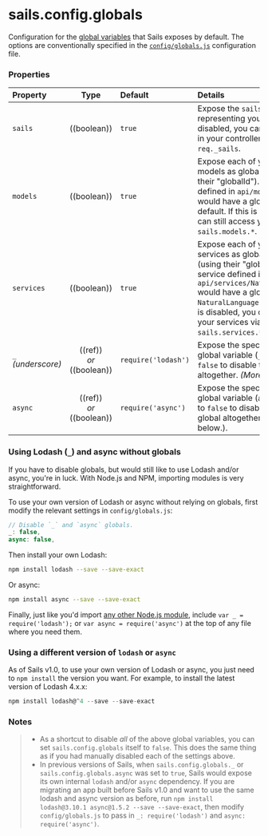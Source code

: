 # sails.config.globals


Configuration for the [global variables](https://developer.mozilla.org/en-US/docs/Glossary/Global_variable) that Sails exposes by default.  The options are conventionally specified in the [`config/globals.js`](http://sailsjs.com/anatomy/config/globals-js) configuration file.



### Properties

| Property    | Type       | Default   | Details |
|:-----------|:----------:|:----------|:--------|
| `sails` | ((boolean)) | `true` | Expose the `sails` instance representing your app.  If this is disabled, you can still get access in your controller actions via `req._sails`.
| `models` | ((boolean)) | `true` | Expose each of your app's models as global variables (using their "globalId").  E.g. a model defined in `api/models/User.js` would have a globalId of `User` by default.   If this is disabled, you can still access your models via `sails.models.*`.
| `services` | ((boolean)) | `true` | Expose each of your app's services as global variables (using their "globalId").  E.g. a service defined in `api/services/NaturalLanguage.js` would have a globalId of `NaturalLanguage` by default.  If this is disabled, you can still access your services via `sails.services.*`.
| `_` _(underscore)_  | ((ref))<br/>_or_<br/>((boolean))     | `require('lodash')`  | Expose the specified `lodash` as a global variable (`_`).  Or set this to `false` to disable the `_` global altogether.  _(More on that below.)_
| `async`  | ((ref))<br/>_or_<br/>((boolean)) | `require('async')` | Expose the specified `async` as a global variable (`async`).  Or set this to `false` to disable the `async` global altogether. _(More on that below.).



### Using Lodash (`_`) and async without globals

If you have to disable globals, but would still like to use Lodash and/or async, you're in luck.  With Node.js and NPM, importing modules is very straightforward.

To use your own version of Lodash or async without relying on globals, first modify the relevant settings in `config/globals.js`:

```js
// Disable `_` and `async` globals.
_: false,
async: false,
```

Then install your own Lodash:

```sh
npm install lodash --save --save-exact
```

Or async:

```sh
npm install async --save --save-exact
```


Finally, just like you'd import [any other Node.js module](https://soundcloud.com/marak/marak-the-node-js-rap), include `var _ = require('lodash');` or `var async = require('async')` at the top of any file where you need them.



### Using a different version of `lodash` or `async`

As of Sails v1.0, to use your own version of Lodash or async, you just need to `npm install` the version you want.  For example, to install the latest version of Lodash 4.x.x:

```js
npm install lodash@^4 --save --save-exact
```



### Notes

> + As a shortcut to disable _all_ of the above global variables, you can set `sails.config.globals` itself to `false`.  This does the same thing as if you had manually disabled each of the settings above.
> + In previous versions of Sails, when `sails.config.globals._` or `sails.config.globals.async` was set to `true`, Sails would expose its own internal `lodash` and/or `async` dependency.  If you are migrating an app built before Sails v1.0 and want to use the same lodash and async version as before, run `npm install lodash@3.10.1 async@1.5.2 --save --save-exact`, then modify `config/globals.js` to pass in `_: require('lodash')` and `async: require('async')`.




<docmeta name="displayName" value="sails.config.globals">
<docmeta name="pageType" value="property">

